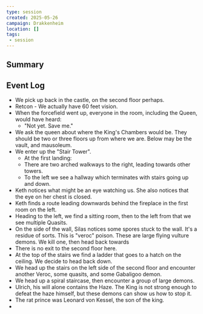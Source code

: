 ```yaml
---
type: session
created: 2025-05-26
campaign: Drakkenheim
location: []
tags:
 - session
---
```


## Summary

## Event Log

- We pick up back in the castle, on the second floor perhaps.
- Retcon - We actually have 60 feet vision.
- When the forcefield went up, everyone in the room, including the Queen, would have heard:
	- "Not yet. Save me."
- We ask the queen about where the King's Chambers would be. They should be two or three floors up from where we are. Below may be the vault, and mausoleum.
- We enter up the "Stair Tower".
	- At the first landing:
	- There are two arched walkways to the right, leading towards other towers.
	- To the left we see a hallway which terminates with stairs going up and down.
- Keth notices what might be an eye watching us. She also notices that the eye on her chest is closed.
- Keth finds a route leading downwards behind the fireplace in the first room on the left.
- Heading to the left, we find a sitting room, then to the left from that we see multiple Quasits.
- On the side of the wall, Silas notices some spores stuck to the wall. It's a residue of sorts. This is "veroc" poison. These are large flying vulture demons. We kill one, then head back towards
- There is no exit to the second floor here. 
- At the top of the stairs we find a ladder that goes to a hatch on the ceiling. We decide to head back down.
- We head up the stairs on the left side of the second floor and encounter another Veroc, some quasits, and some Gabaligoo demon.
- We head up a spiral staircase, then encounter a group of large demons.
- Ulrich, his will alone contains the Haze. The King is not strong enough to defeat the haze himself, but these demons can show us how to stop it.
- The rat prince was Leonard von Kessel, the son of the king.
- 

